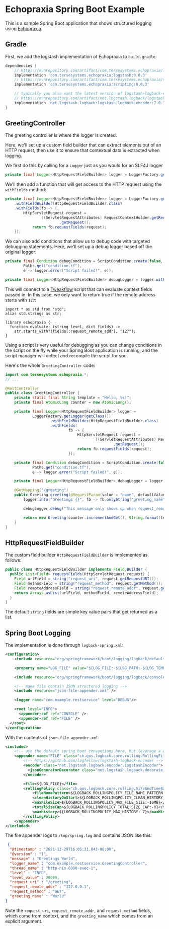 # Echopraxia Spring Boot Example

This is a sample Spring Boot application that shows structured logging using [Echopraxia](https://github.com/tersesystems/echopraxia).

## Gradle

First, we add the logstash implementation of Echopraxia to `build.gradle`:

```groovy
dependencies {
    // https://mvnrepository.com/artifact/com.tersesystems.echopraxia/logstash/
	implementation 'com.tersesystems.echopraxia:logstash:0.0.3'
    // https://mvnrepository.com/artifact/com.tersesystems.echopraxia/scripting/
    implementation 'com.tersesystems.echopraxia:scripting:0.0.3'

    // typically you also want the latest version of logstash-logback-encoder as well...
    // https://mvnrepository.com/artifact/net.logstash.logback/logstash-logback-encoder
    implementation 'net.logstash.logback:logstash-logback-encoder:7.0.1'
}
```

## GreetingController

The greeting controller is where the logger is created.  

Here, we'll set up a custom field builder that can extract elements out of an HTTP request, then use it to ensure that contextual data is extracted when logging.

We first do this by calling for a `Logger` just as you would for an SLF4J logger

```java
private final Logger<HttpRequestFieldBuilder> logger = LoggerFactory.getLogger(getClass()).withFieldBuilder(HttpRequestFieldBuilder.class)
```

We'll then add a function that will get access to the HTTP request using the `withFields` method:

```java
private final Logger<HttpRequestFieldBuilder> logger = LoggerFactory.getLogger(getClass())
    .withFieldBuilder(HttpRequestFieldBuilder.class)
    .withFields(fb -> {
        HttpServletRequest request =
                ((ServletRequestAttributes) RequestContextHolder.getRequestAttributes())
                        .getRequest();
            return fb.requestFields(request);
    });
```

We can also add conditions that allow us to debug code with targeted debugging statements.  Here, we'll set up a debug logger based off the original logger:

```java
private final Condition debugCondition = ScriptCondition.create(false,
        Paths.get("condition.tf"),
        e -> logger.error("Script failed!", e));

private final Logger<HttpRequestFieldBuilder> debugLogger = logger.withCondition(debugCondition);
```

This will connect to a [Tweakflow](https://twineworks.github.io/tweakflow/) script that can evaluate context fields passed in.  In this case, we only want to return true if the remote address starts with `127`:

```
import * as std from "std";
alias std.strings as str;

library echopraxia {
  function evaluate: (string level, dict fields) ->
    str.starts_with?(fields[:request_remote_addr], "127");
}
```

Using a script is very useful for debugging as you can change conditions in the script on the fly while your Spring Boot application is running, and the script manager will detect and recompile the script for you.

Here's the whole `GreetingController` code:

```java
import com.tersesystems.echopraxia.*;
// ...

@RestController
public class GreetingController {
    private static final String template = "Hello, %s!";
    private final AtomicLong counter = new AtomicLong();

    private final Logger<HttpRequestFieldBuilder> logger =
            LoggerFactory.getLogger(getClass())
                    .withFieldBuilder(HttpRequestFieldBuilder.class)
                    .withFields(
                            fb -> {
                                HttpServletRequest request =
                                        ((ServletRequestAttributes) RequestContextHolder.getRequestAttributes())
                                                .getRequest();
                                return fb.requestFields(request);
                            });

    private final Condition debugCondition = ScriptCondition.create(false,
            Paths.get("condition.tf"),
            e -> logger.error("Script failed!", e));

    private final Logger<HttpRequestFieldBuilder> debugLogger = logger.withCondition(debugCondition);

    @GetMapping("/greeting")
    public Greeting greeting(@RequestParam(value = "name", defaultValue = "World") String name) {
        logger.info("Greetings {}", fb -> fb.onlyString("greeting_name", name));

        debugLogger.debug("This message only shows up when request_remote_addr is 127.0.0.1 and level>=DEBUG");

        return new Greeting(counter.incrementAndGet(), String.format(template, name));
    }
}
```

## HttpRequestFieldBuilder

The custom field builder `HttpRequestFieldBuilder` is implemented as follows:

```java
public class HttpRequestFieldBuilder implements Field.Builder {
  public List<Field> requestFields(HttpServletRequest request) {
    Field urlField = string("request_uri", request.getRequestURI());
    Field methodField = string("request_method", request.getMethod());
    Field remoteAddressField = string("request_remote_addr", request.getRemoteAddr());
    return Arrays.asList(urlField, methodField, remoteAddressField);
  }
}
```

The default `string` fields are simple key value pairs that get returned as a list.

## Spring Boot Logging

The implementation is done through `logback-spring.xml`:

```xml
<configuration>
    <include resource="org/springframework/boot/logging/logback/defaults.xml"/>

    <property name="LOG_FILE" value="${LOG_FILE:-${LOG_PATH:-${LOG_TEMP:-${java.io.tmpdir:-/tmp}}/}spring.log}"/>

    <include resource="org/springframework/boot/logging/logback/console-appender.xml" />

    <!-- make file contain JSON structured logging -->
    <include resource="json-file-appender.xml" />

    <logger name="com.example.restservice" level="DEBUG"/>

    <root level="INFO">
      <appender-ref ref="CONSOLE" />
      <appender-ref ref="FILE" />
  </root>
</configuration>
```

With the contents of `json-file-appender.xml`:

```xml
<included>
    <!-- use the default spring boot conventions here, but leverage a different encoder -->
    <appender name="FILE" class="ch.qos.logback.core.rolling.RollingFileAppender">
        <!-- https://github.com/logfellow/logstash-logback-encoder -->
        <encoder class="net.logstash.logback.encoder.LogstashEncoder">
          <jsonGeneratorDecorator class="net.logstash.logback.decorate.PrettyPrintingJsonGeneratorDecorator"/>
        </encoder>

        <file>${LOG_FILE}</file>
        <rollingPolicy class="ch.qos.logback.core.rolling.SizeAndTimeBasedRollingPolicy">
            <fileNamePattern>${LOGBACK_ROLLINGPOLICY_FILE_NAME_PATTERN:-${LOG_FILE}.%d{yyyy-MM-dd}.%i.gz}</fileNamePattern>
            <cleanHistoryOnStart>${LOGBACK_ROLLINGPOLICY_CLEAN_HISTORY_ON_START:-false}</cleanHistoryOnStart>
            <maxFileSize>${LOGBACK_ROLLINGPOLICY_MAX_FILE_SIZE:-10MB}</maxFileSize>
            <totalSizeCap>${LOGBACK_ROLLINGPOLICY_TOTAL_SIZE_CAP:-0}</totalSizeCap>
            <maxHistory>${LOGBACK_ROLLINGPOLICY_MAX_HISTORY:-7}</maxHistory>
        </rollingPolicy>
    </appender>
</included>
```

The file appender logs to `/tmp/spring.log` and contains JSON like this:

```json
 {
  "@timestamp" : "2021-12-29T16:05:31.043-08:00",
  "@version" : "1",
  "message" : "Greetings World",
  "logger_name" : "com.example.restservice.GreetingController",
  "thread_name" : "http-nio-8080-exec-1",
  "level" : "INFO",
  "level_value" : 20000,
  "request_uri" : "/greeting",
  "request_remote_addr" : "127.0.0.1",
  "request_method" : "GET",
  "greeting_name" : "World"
}
```

Note the `request_uri`, `request_remote_addr`, and `request_method` fields, which come from context, and the `greeting_name` which comes from an explicit argument.
